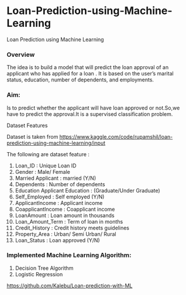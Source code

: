 # Loan-Prediction-using-Machine-Learning
Loan Prediction using Machine Learning

### Overview
The idea is to build a model that will predict the loan approval of an applicant who has applied for a loan . It is based on the user’s marital status, education, number of dependents, and employments.

### Aim:
Is to predict whether the applicant will have loan approved or not.So,we have to predict the approval.It is a supervised classification problem. 

Dataset Features

Dataset is taken from https://www.kaggle.com/code/rupamshil/loan-prediction-using-machine-learning/input

The following are dataset feature :

1. Loan_ID : Unique Loan ID
2. Gender : Male/ Female
3. Married Applicant : married (Y/N)
4. Dependents : Number of dependents
5. Education Applicant Education : (Graduate/Under Graduate)
6. Self_Employed : Self employed (Y/N)
7. ApplicantIncome : Applicant income
8. CoapplicantIncome : Coapplicant income
9. LoanAmount : Loan amount in thousands
10. Loan_Amount_Term : Term of loan in months
11. Credit_History : Credit history meets guidelines
12. Property_Area : Urban/ Semi Urban/ Rural
13. Loan_Status : Loan approved (Y/N)

### Implemented Machine Learning Algorithm:
1. Decision Tree Algorithm
2. Logistic Regression



https://github.com/Kalebu/Loan-prediction-with-ML
